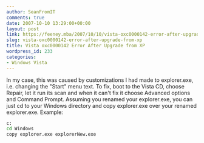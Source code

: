 ```yaml
---
author: SeanFromIT
comments: true
date: 2007-10-10 13:29:00+00:00
layout: post
link: https://feeney.mba/2007/10/10/vista-oxc0000142-error-after-upgrade-from-xp/
slug: vista-oxc0000142-error-after-upgrade-from-xp
title: Vista oxc0000142 Error After Upgrade from XP
wordpress_id: 233
categories:
- Windows Vista
---
```


In my case, this was caused by customizations I had made to explorer.exe, i.e. changing the "Start" menu text. To fix, boot to the Vista CD, choose Repair, let it run its scan and when it can't fix it choose Advanced options and Command Prompt. Assuming you renamed your explorer.exe, you can just cd to your Windows directory and copy explorer.exe over your renamed explorer.exe. Example:  

```bash
c:
cd Windows
copy explorer.exe explorerNew.exe
```
